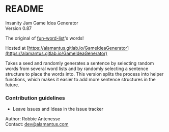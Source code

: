 # README #

Insanity Jam Game Idea Generator   
Version 0.87

The original of [fun-word-list](https://github.com/Alamantus/fun-word-list)'s words!

Hosted at [https://alamantus.gitlab.io/GameIdeaGenerator](https://alamantus.gitlab.io/GameIdeaGenerator)

Takes a seed and randomly generates a sentence by selecting random words from several word lists and by randomly selecting a sentence structure to place the words into.
This version splits the process into helper functions, which makes it easier to add more sentence structures in the future.

### Contribution guidelines ###

* Leave Issues and Ideas in the issue tracker

Author: Robbie Antenesse  
Contact: dev@alamantus.com
